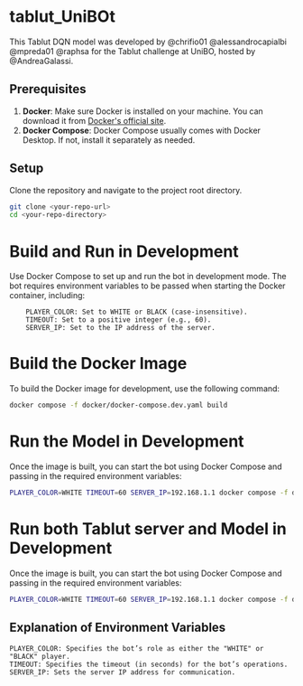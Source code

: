 # tablut_UniBOt

This Tablut DQN model was developed by @chrifio01 @alessandrocapialbi @mpreda01 @raphsa for the Tablut challenge at UniBO, hosted by @AndreaGalassi.

## Prerequisites

1. **Docker**: Make sure Docker is installed on your machine. You can download it from [Docker's official site](https://www.docker.com/get-started).
2. **Docker Compose**: Docker Compose usually comes with Docker Desktop. If not, install it separately as needed.

## Setup

Clone the repository and navigate to the project root directory.

```sh
git clone <your-repo-url>
cd <your-repo-directory>
```

# Build and Run in Development

Use Docker Compose to set up and run the bot in development mode. The bot requires environment variables to be passed when starting the Docker container, including:

```plaintext
    PLAYER_COLOR: Set to WHITE or BLACK (case-insensitive).
    TIMEOUT: Set to a positive integer (e.g., 60).
    SERVER_IP: Set to the IP address of the server.
```

# Build the Docker Image

To build the Docker image for development, use the following command:

```sh
docker compose -f docker/docker-compose.dev.yaml build
```

# Run the Model in Development

Once the image is built, you can start the bot using Docker Compose and passing in the required environment variables:

```sh
PLAYER_COLOR=WHITE TIMEOUT=60 SERVER_IP=192.168.1.1 docker compose -f docker/docker-compose.dev.yaml up client
```

# Run both Tablut server and Model in Development

Once the image is built, you can start the bot using Docker Compose and passing in the required environment variables:

```sh
PLAYER_COLOR=WHITE TIMEOUT=60 SERVER_IP=192.168.1.1 docker compose -f docker/docker-compose.dev.yaml up
```

## Explanation of Environment Variables

    PLAYER_COLOR: Specifies the bot’s role as either the "WHITE" or "BLACK" player.
    TIMEOUT: Specifies the timeout (in seconds) for the bot’s operations.
    SERVER_IP: Sets the server IP address for communication.
